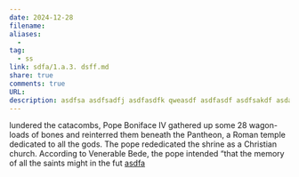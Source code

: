 ```yaml
---
date: 2024-12-28
filename:
aliases:
  - 
tag:
  - ss
link: sdfa/1.a.3. dsff.md
share: true
comments: true
URL:
description: asdfsa asdfsadfj asdfasdfk qweasdf asdfasdf asdfsakdf asdasdf asdfsdfsdf asdfasf asdf sadfa sdfasdfk asdf 
---
```


lundered the catacombs, Pope Boniface IV gathered up some 28 wagon-loads of bones and reinterred them beneath the Pantheon, a Roman temple dedicated to all the gods. The pope rededicated the shrine as a Christian church. According to Venerable Bede, the pope intended “that the memory of all the saints might in the fut
[asdfa](./1.a.3.dsff.md) 